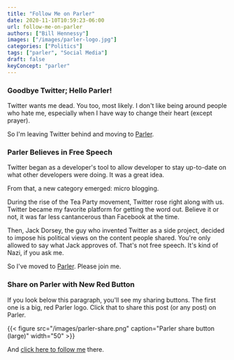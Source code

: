 ```yaml
---
title: "Follow Me on Parler"
date: 2020-11-10T10:59:23-06:00
url: follow-me-on-parler
authors: ["Bill Hennessy"]
images: ["/images/parler-logo.jpg"]
categories: ["Politics"]
tags: ["parler", "Social Media"]
draft: false
keyConcept: "parler"
---
```


### Goodbye Twitter; Hello Parler!

Twitter wants me dead. You too, most likely. I don't like being around people who hate me, especially when I have way to change their heart (except prayer). 

So I'm leaving Twitter behind and moving to [Parler](https://parler.com/profile/Billhennessy). 

### Parler Believes in Free Speech

Twitter began as a developer's tool to allow developer to stay up-to-date on what other developers were doing. It was a great idea. 

From that, a new category emerged: micro blogging. 

During the rise of the Tea Party movement, Twitter rose right along with us. Twitter became my favorite platform for getting the word out. Believe it or not, it was far less cantancerous than Facebook at the time. 

Then, Jack Dorsey, the guy who invented Twitter as a side project, decided to impose his political views on the content people shared. You're only allowed to say what Jack approves of. That's not free speech. It's kind of Nazi, if you ask me.

So I've moved to [Parler](https://parler.com/profile/Billhennessy). Please join me.

### Share on Parler with New Red Button

If you look below this paragraph, you'll see my sharing buttons. The first one is a big, red Parler logo. Click that to share this post (or any post) on Parler. 

{{< figure src="/images/parler-share.png" caption="Parler share button (large)" width="50" >}}

And [click here to follow me](https://parler.com/profile/Billhennessy) there.

